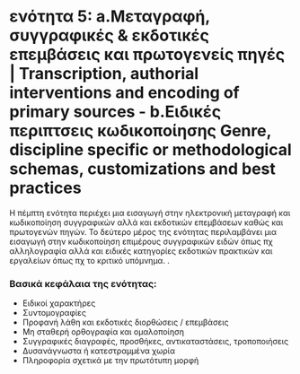 <h1>ενότητα 5: a.Μεταγραφή, συγγραφικές & εκδοτικές επεμβάσεις και πρωτογενείς πηγές | Transcription, authorial interventions and encoding of primary sources - b.Ειδικές περιπτσεις κωδικοποίησης Genre, discipline specific or methodological schemas, customizations and best practices </h1>

Η πέμπτη ενότητα περιέχει μια εισαγωγή στην ηλεκτρονική μεταγραφή και κωδικοποίηση συγγραφικών αλλά και εκδοτικών επεμβάσεων καθώς και πρωτογενών πηγών. Το δεύτερο μέρος της ενότητας περιλαμβάνει μια εισαγωγή στην κωδικοποίηση επιμέρους συγγραφικών ειδών όπως πχ αλληλογραφία αλλά και ειδικές κατηγορίες εκδοτικών πρακτικών και εργαλείων όπως πχ το κριτικό υπόμνημα. </lb>.

 <h3>Βασικά κεφάλαια της ενότητας:</h3>
<ul>
<li>Ειδικοί χαρακτήρες  </li>
<li>Συντομογραφίες </li>
 <li>Προφανή λάθη και εκδοτικές διορθώσεις / επεμβάσεις  </li>
 <li>Μη σταθερή ορθογραφία και ομαλοποίηση  </li>
 <li>Συγγραφικές διαγραφές, προσθήκες, αντικαταστάσεις, τροποποιήσεις </li>
<li>Δυσανάγνωστα ή  κατεστραμμένα χωρία  </li>
<li>Πληροφορία σχετικά με την πρωτότυπη μορφή  </li>
</ul>
